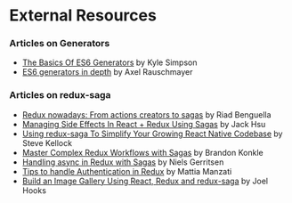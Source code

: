 # External Resources

### Articles on Generators

- [The Basics Of ES6 Generators](https://davidwalsh.name/es6-generators) by Kyle Simpson
- [ES6 generators in depth](http://www.2ality.com/2015/03/es6-generators.html) by Axel Rauschmayer

### Articles on redux-saga

- [Redux nowadays: From actions creators to sagas](http://riadbenguella.com/from-actions-creators-to-sagas-redux-upgraded/) by Riad Benguella
- [Managing Side Effects In React + Redux Using Sagas](http://jaysoo.ca/2016/01/03/managing-processes-in-redux-using-sagas/) by Jack Hsu
- [Using redux-saga To Simplify Your Growing React Native Codebase](https://medium.com/infinite-red/using-redux-saga-to-simplify-your-growing-react-native-codebase-2b8036f650de#.7wl4wr1tk) by Steve Kellock
- [Master Complex Redux Workflows with Sagas](http://konkle.us/master-complex-redux-workflows-with-sagas/) by Brandon Konkle
- [Handling async in Redux with Sagas](http://wecodetheweb.com/2016/01/23/handling-async-in-redux-with-sagas/) by Niels Gerritsen
- [Tips to handle Authentication in Redux](https://medium.com/@MattiaManzati/tips-to-handle-authentication-in-redux-2-introducing-redux-saga-130d6872fbe7#.g49x2gj1g) by Mattia Manzati
- [Build an Image Gallery Using React, Redux and redux-saga](http://joelhooks.com/blog/2016/03/20/build-an-image-gallery-using-redux-saga/?utm_content=bufferbadc3&utm_medium=social&utm_source=twitter.com&utm_campaign=buffer) by Joel Hooks
